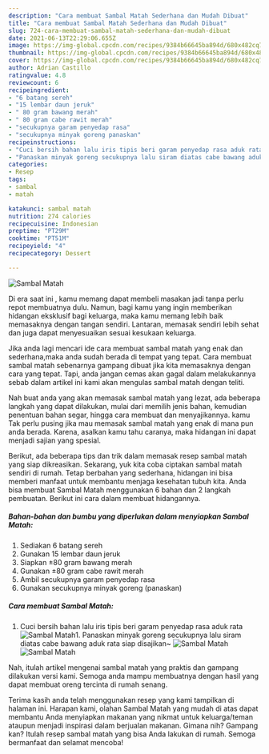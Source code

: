 ```yaml
---
description: "Cara membuat Sambal Matah Sederhana dan Mudah Dibuat"
title: "Cara membuat Sambal Matah Sederhana dan Mudah Dibuat"
slug: 724-cara-membuat-sambal-matah-sederhana-dan-mudah-dibuat
date: 2021-06-13T22:29:06.655Z
image: https://img-global.cpcdn.com/recipes/9384b66645ba894d/680x482cq70/sambal-matah-foto-resep-utama.jpg
thumbnail: https://img-global.cpcdn.com/recipes/9384b66645ba894d/680x482cq70/sambal-matah-foto-resep-utama.jpg
cover: https://img-global.cpcdn.com/recipes/9384b66645ba894d/680x482cq70/sambal-matah-foto-resep-utama.jpg
author: Adrian Castillo
ratingvalue: 4.8
reviewcount: 6
recipeingredient:
- "6 batang sereh"
- "15 lembar daun jeruk"
- " 80 gram bawang merah"
- " 80 gram cabe rawit merah"
- "secukupnya garam penyedap rasa"
- "secukupnya minyak goreng panaskan"
recipeinstructions:
- "Cuci bersih bahan lalu iris tipis beri garam penyedap rasa aduk rata"
- "Panaskan minyak goreng secukupnya lalu siram diatas cabe bawang aduk rata siap disajikan~"
categories:
- Resep
tags:
- sambal
- matah

katakunci: sambal matah 
nutrition: 274 calories
recipecuisine: Indonesian
preptime: "PT29M"
cooktime: "PT51M"
recipeyield: "4"
recipecategory: Dessert

---
```



![Sambal Matah](https://img-global.cpcdn.com/recipes/9384b66645ba894d/680x482cq70/sambal-matah-foto-resep-utama.jpg)

Di era  saat ini , kamu memang dapat membeli masakan jadi tanpa perlu repot membuatnya dulu. Namun, bagi kamu yang ingin memberikan hidangan eksklusif bagi keluarga, maka kamu memang lebih baik memasaknya dengan tangan sendiri. Lantaran, memasak sendiri lebih sehat dan juga dapat menyesuaikan sesuai kesukaan keluarga.

Jika anda lagi mencari ide cara membuat sambal matah yang enak dan sederhana,maka anda sudah berada di tempat yang tepat. Cara membuat sambal matah  sebenarnya gampang dibuat jika kita memasaknya dengan cara yang tepat. Tapi, anda jangan cemas akan gagal dalam melakukannya 
sebab dalam artikel ini kami akan mengulas sambal matah dengan teliti.  



Nah buat anda yang akan memasak sambal matah yang lezat, ada beberapa langkah yang dapat dilakukan, mulai dari memilih jenis bahan, kemudian penentuan bahan segar, hingga cara membuat dan menyajikannya. kamu Tak perlu pusing jika mau memasak sambal matah yang enak di mana pun anda berada. Karena, asalkan kamu  tahu caranya, maka hidangan ini dapat menjadi sajian yang spesial.

Berikut, ada beberapa tips dan trik dalam memasak resep sambal matah yang siap dikreasikan. Sekarang, yuk kita coba ciptakan sambal matah sendiri di rumah. Tetap berbahan yang sederhana, hidangan ini bisa memberi manfaat untuk membantu menjaga kesehatan tubuh kita. Anda bisa membuat Sambal Matah menggunakan 6 bahan dan 2 langkah pembuatan. Berikut ini cara dalam membuat hidangannya.

<!--inarticleads1-->

##### Bahan-bahan dan bumbu yang diperlukan dalam menyiapkan Sambal Matah:

1. Sediakan 6 batang sereh
1. Gunakan 15 lembar daun jeruk
1. Siapkan  ±80 gram bawang merah
1. Gunakan  ±80 gram cabe rawit merah
1. Ambil secukupnya garam penyedap rasa
1. Gunakan secukupnya minyak goreng (panaskan)




<!--inarticleads2-->

##### Cara membuat Sambal Matah:

1. Cuci bersih bahan lalu iris tipis beri garam penyedap rasa aduk rata
<img src="https://img-global.cpcdn.com/steps/9c4180945f274e48/160x128cq70/sambal-matah-langkah-memasak-1-foto.jpg" alt="Sambal Matah">1. Panaskan minyak goreng secukupnya lalu siram diatas cabe bawang aduk rata siap disajikan~
<img src="https://img-global.cpcdn.com/steps/27c07a1c92f67cc4/160x128cq70/sambal-matah-langkah-memasak-2-foto.jpg" alt="Sambal Matah"><img src="https://img-global.cpcdn.com/steps/82208477be2398c7/160x128cq70/sambal-matah-langkah-memasak-2-foto.jpg" alt="Sambal Matah">



Nah, itulah artikel mengenai  sambal matah  yang praktis dan gampang dilakukan versi kami. Semoga anda mampu membuatnya dengan hasil yang dapat membuat oreng tercinta di rumah senang. 

Terima kasih anda telah menggunakan resep yang kami tampilkan di halaman ini. Harapan kami, olahan  Sambal Matah yang mudah di atas dapat membantu Anda menyiapkan makanan yang nikmat untuk keluarga/teman ataupun menjadi inspirasi dalam berjualan makanan. Gimana nih? Gampang kan? Itulah resep sambal matah yang bisa Anda lakukan di rumah. Semoga bermanfaat dan selamat mencoba!

